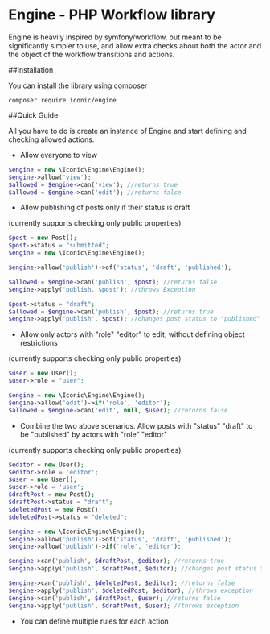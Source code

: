 # Engine - PHP Workflow library

Engine is heavily inspired by symfony/workflow, but meant to be 
significantly simpler to use, and allow extra checks
about both the actor and the object of the workflow 
transitions and actions.

##Installation

You can install the library using composer

```shell script
composer require iconic/engine
```

##Quick Guide

All you have to do is create an instance of Engine and 
start defining and checking allowed actions.

- Allow everyone to view
```php
$engine = new \Iconic\Engine\Engine();
$engine->allow('view');
$allowed = $engine->can('view'); //returns true
$allowed = $engine->can('edit'); //returns false
```

- Allow publishing of posts only if their status is draft 

(currently supports checking only public properties)
```php
$post = new Post();
$post->status = "submitted";
$engine = new \Iconic\Engine\Engine();

$engine->allow('publish')->of('status', 'draft', 'published');

$allowed = $engine->can('publish', $post); //returns false
$engine->apply('publish, $post'); //throws Exception

$post->status = "draft";
$allowed = $engine->can('publish', $post); //returns true
$engine->apply('publish', $post); //changes post status to "published"
```

- Allow only actors with "role" "editor" to edit, without defining object restrictions 

(currently supports checking only public properties)
```php
$user = new User();
$user->role = "user";

$engine = new \Iconic\Engine\Engine();
$engine->allow('edit')->if('role', 'editor');
$allowed = $engine->can('edit', null, $user); //returns false
```

- Combine the two above scenarios. Allow posts with "status" "draft"
to be "published" by actors with "role" "editor"

 (currently supports checking only public properties)
```php
$editor = new User();
$editor->role = 'editor';
$user = new User();
$user->role = 'user';
$draftPost = new Post();
$draftPost->status = "draft";
$deletedPost = new Post();
$deletedPost->status = "deleted";

$engine = new \Iconic\Engine\Engine();
$engine->allow('publish')->of('status', 'draft', 'published');
$engine->allow('publish')->if('role', 'editor');

$engine->can('publish', $draftPost, $editor); //returns true
$engine->apply('publish', $draftPost, $editor); //changes post status to "published"

$engine->can('publish', $deletedPost, $editor); //returns false
$engine->apply('publish', $deletedPost, $editor); //throws exception
$engine->can('publish', $draftPost, $user); //returns false  
$engine->apply('publish', $draftPost, $user); //throws exception  
```

- You can define multiple rules for each action